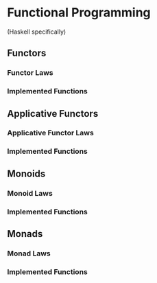 # Functional Programming
(Haskell specifically)

## Functors
### Functor Laws
### Implemented Functions 

## Applicative Functors 
### Applicative Functor Laws
### Implemented Functions 

## Monoids 
### Monoid Laws
### Implemented Functions 

## Monads 
### Monad Laws
### Implemented Functions 

